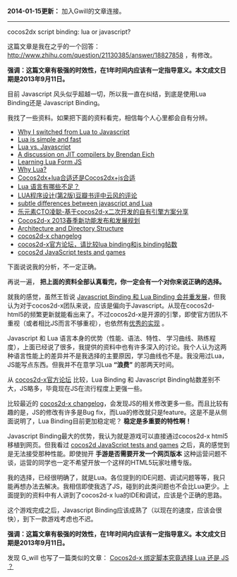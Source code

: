 **2014-01-15更新：** 加入Gwill的文章连接。
<hr>

cocos2dx script binding: lua or javascript?

这篇文章是我在之乎的一个回答： <http://www.zhihu.com/question/21130385/answer/18827858> ，有修改。

**强调：这篇文章有极强的时效性，在1年时间内应该有一定指导意义。本文成文日期是2013年9月11日。**

目前 Javascript 风头似乎超越一切，所以我一直在纠结，到底是使用Lua Binding还是 Javascript Binding。

我找了一些资料。如果把下面的资料看完，相信每个人心里都会自有分辨。<!--more-->

* [Why I switched from Lua to Javascript][u1]
* [Lua is simple and fast][u2]
* [Lua vs. Javascript][u3]
* [A discussion on JIT compilers by Brendan Eich][u4]
* [Learning Lua Form JS][u5]
* [Why Lua?][u6]
* [Cocos2dx+lua合适还是Cocos2dx+js合适][u7]
* [Lua 语言有哪些不足？][u8]
* [LUA程序设计(第2版)豆瓣书评中云风的评论][u9]
* [subtle differences between javascript and Lua][u10]
* [乐元素CTO凌聪-基于cocos2d-x二次开发的自有引擎方案分享][u11]
* [Cocos2d-x 2013春季新功能发布和发展规划][u12]
* [Architecture and Directory Structure][u13]
* [cocos2d-x changelog][u14]
* [cocos2d-x官方论坛，请比较lua binding和js binding帖数][u15]
* [cocos2d JavaScript tests and games][u16]

下面说说我的分析，不一定正确。

再说一遍， **把上面的资料全部认真看完，你一定会有一个对你来说正确的选择。**

就我的感觉，虽然王哲说 [Javascript Binding 和 Lua Binding 会并重发展][u12]，但我认为对于cocos2d-x团队来说，应该是偏向于Javascript。从现在cocos2d-html5的频繁更新就能看出来了。不过cocos2d-x是开源的引擎，即使官方团队不重视（或者相比JS而言不够重视），也依然有[优秀的实现][s1] 。

Javascript 和 Lua 语言本身的优势（性能、语法、特性、 学习曲线、熟练程度），上面已经说了很多，我提供的资料中也有许多深入的讨论。我个人认为这两种语言性能上的差异并不是我选择的主要原因，学习曲线也不是。我没用过Lua，JS能写点东西。但我并不在意学习Lua **“浪费”** 的那两天时间。

从 [cocos2d-x官方论坛][u15] 比较，Lua Binding 和 Javascript Binding帖数差别不大，JS略多，毕竟现在JS在流行程度上更强一些。

比较最近的 [cocos2d-x changelog][u14]，会发现JS的相关修改更多一些。而且比较有趣的是，JS的修改有许多是Bug fix，而Lua的修改就只是feature。这是不是从侧面说明了，Lua Binding目前更加稳定呢？ **稳定是多重要的特性啊！**

Javascript Binding最大的优势，我认为就是游戏可以直接通过cocos2d-x html5移植到网页。但我看过 [cocos2d JavaScript tests and games][u16] 之后，真的感觉到是无法接受那种性能。即使抛开 **手游是否需要开发一个网页版本** 这种运营问题不谈，运营的同学也一定不希望开放一个这样的HTML5玩家吐槽专版。

我的选择，已经很明确了，就是Lua。各位提到的IDE问题、调试问题等等，我只能再想办法去解决。我相信即使我选了JS，碰到的此类问题也不会比Lua更少。上面提到的资料中有人讲到了cocos2d-x lua的IDE和调试，应该是个正确的思路。

这个游戏完成之后，Javascript Binding应该成熟了（以现在的速度，应该会很快），到下一款游戏考虑也不迟。

**强调：这篇文章有极强的时效性，在1年时间内应该有一定指导意义。本文成文日期是2013年9月11日。**

发现 G\_will 也写了一篇类似的文章： [Cocos2d-x 绑定脚本究竟选择 Lua 还是 JS ？][s2]

[u1]: http://www.reddit.com/r/javascript/comments/ft7zn/why_i_switched_from_lua_to_javascript/
[u2]: http://wiki.interfaceware.com/241.html
[u3]: http://wiki.interfaceware.com/242.html
[u4]: http://lambda-the-ultimate.org/node/3851#comment-57671
[u5]: http://phrogz.net/lua/LearningLua_FromJS.html
[u6]: http://www.altdevblogaday.com/2013/02/19/why-lua/
[u7]: http://www.zhihu.com/question/21130385
[u8]: http://www.zhihu.com/question/20534004
[u9]: http://book.douban.com/review/1076302/
[u10]: http://stackoverflow.com/questions/1022560/subtle-differences-between-javascript-and-lua
[u11]: http://www.91shouce.com/4788.html
[u12]: http://mobile.163.com/13/0413/11/8SBAE6PT0011671M.html
[u13]: http://www.cocos2d-x.org/projects/cocos2d-x/wiki/Architecture_and_Directory_Structure#3-Javascript-Binding
[u14]: https://github.com/cocos2d/cocos2d-x/blob/cocos2d-x-3.0alpha0-pre/CHANGELOG
[u15]: http://www.cocos2d-x.org/projects/cocos2d-x/boards
[u16]: https://github.com/cocos2d/cocos2d-js-tests

[s1]: http://cn.quick-x.com/
[s2]: http://ieqi.net/2013/12/02/cocos2d-x-%E7%BB%91%E5%AE%9A%E8%84%9A%E6%9C%AC%E7%A9%B6%E7%AB%9F%E9%80%89%E6%8B%A9-lua-%E8%BF%98%E6%98%AF-js-%EF%BC%9F/
